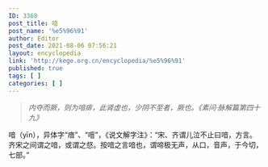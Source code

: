 ```yaml
---
ID: 3368
post_title: 喑
post_name: '%e5%96%91'
author: Editor
post_date: 2021-08-06 07:56:21
layout: encyclopedia
link: 'http://kege.org.cn/encyclopedia/%e5%96%91'
published: true
tags: [ ]
categories: [ ]
---
```

<blockquote><em>内夺而厥，则为喑痱，此肾虚也，少阴不至者，厥也。《素问·脉解篇第四十九》</em></blockquote>
喑（yīn），异体字“瘖”、“噾”，《说文解字注》：“宋、齐谓儿泣不止曰喑，方言。齐宋之间谓之喑，或谓之惄。按喑之言喑也，谓啼极无声，从口，音声，于今切，七部。”